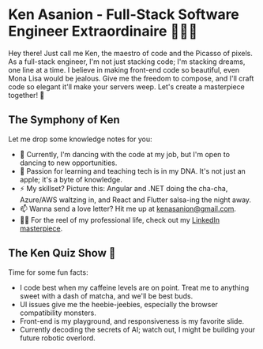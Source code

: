 # Ken Asanion - Full-Stack Software Engineer Extraordinaire 👨‍💻✨

Hey there! Just call me Ken, the maestro of code and the Picasso of pixels. As a full-stack engineer, I'm not just stacking code; I'm stacking dreams, one line at a time. I believe in making front-end code so beautiful, even Mona Lisa would be jealous. Give me the freedom to compose, and I'll craft code so elegant it'll make your servers weep. Let's create a masterpiece together! 🚀

## The Symphony of Ken

Let me drop some knowledge notes for you:

- 🔭 Currently, I'm dancing with the code at my job, but I'm open to dancing to new opportunities.
- 🍎 Passion for learning and teaching tech is in my DNA. It's not just an apple; it's a byte of knowledge.
- ⚡ My skillset? Picture this: Angular and .NET doing the cha-cha, Azure/AWS waltzing in, and React and Flutter salsa-ing the night away.
- 📫 Wanna send a love letter? Hit me up at kenasanion@gmail.com.
- 🧑‍💻 For the reel of my professional life, check out my [LinkedIn masterpiece](https://ph.linkedin.com/in/kenasanion).

## The Ken Quiz Show 🎉

Time for some fun facts:

- I code best when my caffeine levels are on point. Treat me to anything sweet with a dash of matcha, and we'll be best buds.
- UI issues give me the heebie-jeebies, especially the browser compatibility monsters.
- Front-end is my playground, and responsiveness is my favorite slide.
- Currently decoding the secrets of AI; watch out, I might be building your future robotic overlord.
